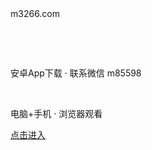 <!DOCTYPE html PUBLIC "-//W3C//DTD XHTML 1.0 Transitional//EN" "http://www.w3.org/TR/xhtml1/DTD/xhtml1-transitional.dtd">
<html xmlns="http://www.w3.org/1999/xhtml">
<head>
<meta http-equiv="Content-Type" content="text/html; charset=gb2312" />

</head>

<body>
m3266.com
<p>&nbsp;</p>
<p>&nbsp;</p>
<p>安卓App下载 · 联系微信 m85598 </p>
<p><a href="https://777.m883.cn"></a></p>
<p>&nbsp;</p>
<p>电脑+手机 · 浏览器观看</p>
<p><a href="https://777.m883.cn">点击进入</a></p>
<p>&nbsp;</p>
<p>&nbsp;</p>
<p>&nbsp;</p>
<p>&nbsp;</p>
<p>&nbsp;</p>
<p>&nbsp;</p>
<p>&nbsp;</p>
<p>&nbsp;</p>
<p>&nbsp;</p>
<p>&nbsp;</p>
<p>&nbsp;</p>
</body>
</html>
